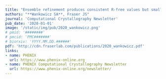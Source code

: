 ```yaml
---
title: "Ensemble refinement produces consistent R-free values but smaller ensemble sizes than previously reported"
authors: "**Wankowicz SA**, Fraser JS"
journal: 'Computational Crystallography Newsletter'
pub_date: '2020-01-01'
image: '/static/img/pub/2020_wankowicz.png'
# pmid: '########'
# pmcid: 'PMC#######'
# biorxiv: 'YYYY.MM.DD.######'
pdf: 'http://cdn.fraserlab.com/publications/2020_wankowicz.pdf'
links:
- name: PHENIX
  url: https://www.phenix-online.org
- name: PHENIX Computational Crystallography Newsletter
  url: https://www.phenix-online.org/newsletter/
---
```

